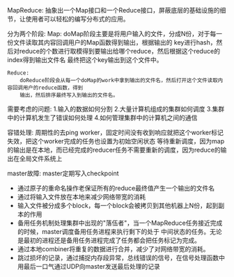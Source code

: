 MapReduce:
    抽象出一个Map接口和一个Reduce接口，屏蔽底层的基础设施的细节，让使用者可以轻松的编写分布式的应用。

分为两个阶段:
    Map:
        doMap阶段主要是将用户输入的文件，分成N份，对于每一份文件读取其内容回调用户的Map函数得到输出，根据输出的
        key进行hash，然后对reduce的个数进行取模得到要输出给哪个reduce，然后根据这个reduce的index得到输出文件名
        最终把这个key输出到这个文件中。

    Reduce:
        doReduce阶段会从每一个doMap的work中拿到输出的文件名，然后打开这个文件读取内容回调用户的reduce函数，得到
        输出，然后排序最终写入到输出的文件名。

需要考虑的问题:
1.输入的数据如何分割
2.大量计算机组成的集群如何调度
3.集群中的计算机发生了错误如何处理
4.如何管理集群中的计算机之间的通信

容错处理:
    周期性的去ping worker，固定时间没有收到响应就把这个worker标记失效，把这个worker完成的任务也设置为初始空闲状态
    等待重新调度，因为map的输出是在本地，而已经完成的reducer任务不需要重新的调度，因为reduce的输出在全局文件系统上

master故障:
    master定期写入checkpoint

* 通过原子的重命名操作老保证所有的reduce最终值产生一个输出的文件名
* 通过将输入文件放在本地来减少网络带宽的消耗
* 输入文件被分成多个block，每一个block会被拷贝到其他机器上N份，起到副本的作用
* 备用任务机制处理集群中出现的"落伍者"，当一个MapReduce任务接近完成的时候，master调度备用任务进程来执行剩下的处于
    中间状态的任务。无论是最初的进程还是备用任务进程完成了任务都会把任务标记为完成。
* 通过本地combiner将重复的数据进行合并，减少了对网络带宽的消耗。
* 跳过损坏的记录，通过捕捉内存段异常，总线错误的信号，在信号处理函数中用最后一口气通过UDP向master发送最后处理的记录

